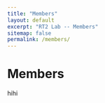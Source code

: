 ```yaml
---
title: "Members"
layout: default
excerpt: "RT2 Lab -- Members"
sitemap: false
permalink: /members/
---
```


# Members
hihi

